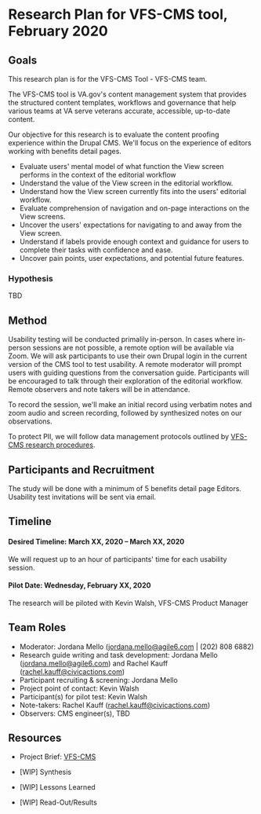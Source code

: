# Research Plan for VFS-CMS tool, February 2020

## Goals
This research plan is for the VFS-CMS Tool - VFS-CMS team.

The VFS-CMS tool is VA.gov's content management system that provides the structured content templates, workflows and governance that help various teams at VA serve veterans accurate, accessible, up-to-date content.

Our objective for this research is to evaluate the content proofing experience within the Drupal CMS. We'll focus on the experience of editors working with benefits detail pages. 
* Evaluate users' mental model of what function the View screen performs in the context of the editorial workflow
* Understand the value of the View screen in the editorial workflow.
* Understand how the View screen currently fits into the users' editorial workflow.
* Evaluate comprehension of navigation and on-page interactions on the View screens.
* Uncover the users' expectations for navigating to and away from the View screen.
* Understand if labels provide enough context and guidance for users to complete their tasks with confidence and ease.
* Uncover pain points, user expectations, and potential future features.


### Hypothesis
TBD

## Method	
Usability testing will be conducted primalily in-person. In cases where in-person sessions are not possible, a remote option will be available via Zoom. We will ask participants to use their own Drupal login in the current version of the CMS tool to test usability. A remote moderator will prompt users with guiding questions from the conversation guide. Participants will be encouraged to talk through their exploration of the editorial workflow. Remote observers and note takers will be in attendance.

To record the session, we'll make an initial record using verbatim notes and zoom audio and screen recording, followed by synthesized notes on our observations.

To protect PII, we will follow data management protocols outlined by [VFS-CMS research procedures](https://github.com/department-of-veterans-affairs/va.gov-team/tree/master/platform/cms/authoring-experience/research/research-procedures).

## Participants and Recruitment	
The study will be done with a minimum of 5 benefits detail page Editors.
Usability test invitations will be sent via email. 

## Timeline

#### Desired Timeline: March XX, 2020 – March XX, 2020
We will request up to an hour of participants' time for each usability session.

#### Pilot Date: Wednesday, February XX, 2020
The research will be piloted with Kevin Walsh, VFS-CMS Product Manager 

## Team Roles 	
- Moderator: Jordana Mello (jordana.mello@agile6.com | (202) 808 6882)
- Research guide writing and task development: Jordana Mello (jordana.mello@agile6.com) and Rachel Kauff (rachel.kauff@civicactions.com)
- Participant recruiting & screening:	Jordana Mello
- Project point of contact:	Kevin Walsh
- Participant(s) for pilot test: Kevin Walsh
- Note-takers: Rachel Kauff (rachel.kauff@civicactions.com)
- Observers: CMS engineer(s), TBD 

## Resources	
* Project Brief: [VFS-CMS](https://github.com/department-of-veterans-affairs/va.gov-team/tree/master/platform/cms)

* [WIP] Synthesis	

* [WIP] Lessons Learned

* [WIP] Read-Out/Results
